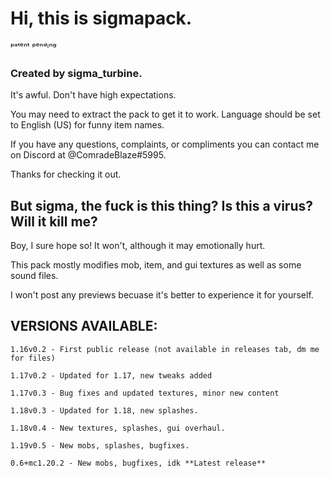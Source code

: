 # Hi, this is sigmapack.
ᵖᵃᵗᵉⁿᵗ ᵖᵉⁿᵈᶦⁿᵍ

### Created by sigma_turbine.

It's awful. Don't have high expectations.

You may need to extract the pack to get it to work. Language should be set to English (US) for funny item names.

If you have any questions, complaints, or compliments you can contact me on Discord at @ComradeBlaze#5995.

Thanks for checking it out.


## But sigma, the fuck is this thing? Is this a virus? Will it kill me?


Boy, I sure hope so! It won't, although it may emotionally hurt.

This pack mostly modifies mob, item, and gui textures as well as some sound files.

I won't post any previews becuase it's better to experience it for yourself.


## VERSIONS AVAILABLE:


	1.16v0.2 - First public release (not available in releases tab, dm me for files)

	1.17v0.2 - Updated for 1.17, new tweaks added

	1.17v0.3 - Bug fixes and updated textures, minor new content

	1.18v0.3 - Updated for 1.18, new splashes. 

	1.18v0.4 - New textures, splashes, gui overhaul. 
	
	1.19v0.5 - New mobs, splashes, bugfixes. 

	0.6+mc1.20.2 - New mobs, bugfixes, idk **Latest release**
